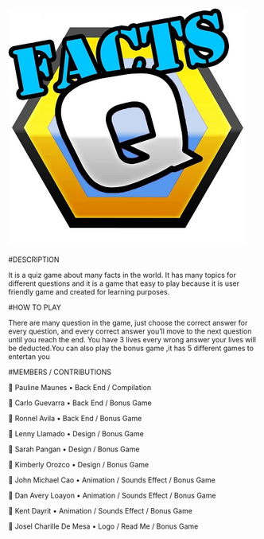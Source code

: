 ![Facts Q](https://github.com/FactsQ/Unorganized-Collabs/blob/master/DesignWAD/Logo.jpg)

#DESCRIPTION

It is a quiz game about many facts in the world. It has many topics for different questions and it is a game that easy to play because it is user friendly game and created for learning purposes.

#HOW TO PLAY

There are many question in the game, just choose the correct answer for every question, and every correct answer you’ll move to the next question until you reach the end. You have 3 lives every wrong answer your lives will be deducted.You can also play the bonus game ,it has 5 different games to entertan you

#MEMBERS / CONTRIBUTIONS

 Pauline Maunes • Back End / Compilation

 Carlo Guevarra • Back End / Bonus Game

 Ronnel Avila • Back End / Bonus Game

 Lenny Llamado • Design / Bonus Game

 Sarah Pangan • Design / Bonus Game

 Kimberly Orozco • Design / Bonus Game

 John Michael Cao • Animation / Sounds Effect / Bonus Game

 Dan Avery Loayon • Animation / Sounds Effect / Bonus Game

 Kent Dayrit • Animation / Sounds Effect / Bonus Game

 Josel Charille De Mesa • Logo / Read Me / Bonus Game
